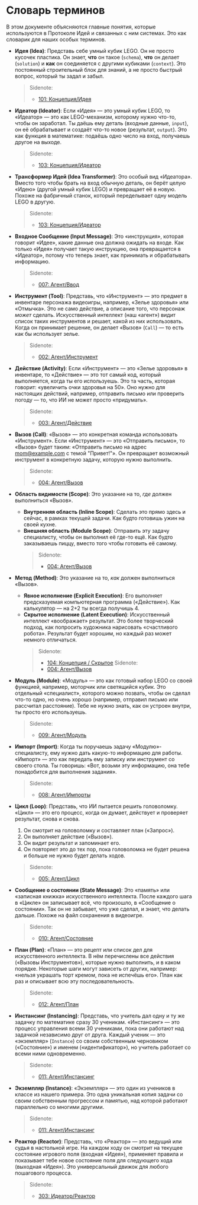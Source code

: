 # Словарь терминов

В этом документе объясняются главные понятия, которые используются в Протоколе Идей и связанных с ним системах. Это как словарик для наших особых терминов.

- **Идея (Idea)**: Представь себе умный кубик LEGO. Он не просто кусочек пластика. Он знает, **что** он такое (`schema`), **что** он делает (`solution`) и **как** он соединяется с другими кубиками (`context`). Это постоянный строительный блок для знаний, а не просто быстрый вопрос, который ты задал и забыл.

  > Sidenote:
  >
  > - [101: Концепция/Идея](./101_concept_idea.md)

- **Идеатор (Ideator)**: Если «Идея» — это умный кубик LEGO, то «Идеатор» — это как LEGO-механизм, которому нужно что-то, чтобы он заработал. Ты даёшь ему деталь (входные данные, `input`), он её обрабатывает и создаёт что-то новое (результат, `output`). Это как функция в математике: подаёшь одно число на вход, получаешь другое на выходе.

  > Sidenote:
  >
  > - [103: Концепция/Идеатор](./103_concept_ideator.md)

- **Трансформер Идей (Idea Transformer)**: Это особый вид «Идеатора». Вместо того чтобы брать на вход обычную деталь, он берёт целую «Идею» (другой умный кубик LEGO) и превращает её в новую. Похоже на фабричный станок, который переделывает одну модель LEGO в другую.

  > Sidenote:
  >
  > - [103: Концепция/Идеатор](./103_concept_ideator.md)

- **Входное Сообщение (Input Message)**: Это «инструкция», которая говорит «Идее», какие данные она должна ожидать на входе. Как только «Идея» получает такую инструкцию, она превращается в «Идеатор», потому что теперь знает, как принимать и обрабатывать информацию.

  > Sidenote:
  >
  > - [007: Агент/Ввод](./007_agent_input.md)

- **Инструмент (Tool)**: Представь, что «Инструмент» — это предмет в инвентаре персонажа видеоигры, например, «Зелье здоровья» или «Отмычка». Это не само действие, а описание того, что персонаж *может* сделать. Искусственный интеллект (наш «агент») видит список таких инструментов и решает, какой из них использовать. Когда он принимает решение, он делает «Вызов» (`Call`) — то есть как бы использует зелье.

  > Sidenote:
  >
  > - [002: Агент/Инструмент](./002_agent_tool.md)

- **Действие (Activity)**: Если «Инструмент» — это «Зелье здоровья» в инвентаре, то «Действие» — это тот самый код, который выполняется, когда ты его используешь. Это та часть, которая говорит: «увеличить очки здоровья на 50». Оно нужно для настоящих действий, например, отправить письмо или проверить погоду — то, что ИИ не может просто «придумать».

  > Sidenote:
  >
  > - [003: Агент/Действие](./003_agent_activity.md)

- **Вызов (Call)**: «Вызов» — это конкретная команда использовать «Инструмент». Если «Инструмент» — это «Отправить письмо», то «Вызов» будет таким: «Отправить письмо на адрес mom@example.com с темой "Привет!"». Он превращает возможный инструмент в конкретную задачу, которую нужно выполнить.

  > Sidenote:
  >
  > - [004: Агент/Вызов](./004_agent_call.md)

- **Область видимости (Scope)**: Это указание на то, *где* должен выполниться «Вызов».
  - **Внутренняя область (Inline Scope)**: Сделать это прямо здесь и сейчас, в рамках текущей задачи. Как будто готовишь ужин на своей кухне.
  - **Внешняя область (Module Scope)**: Отправить эту задачу специалисту, чтобы он выполнил её где-то ещё. Как будто заказываешь пиццу, вместо того чтобы готовить её самому.
    > Sidenote:
    >
    > - [004: Агент/Вызов](./004_agent_call.md)

- **Метод (Method)**: Это указание на то, *как* должен выполниться «Вызов».
  - **Явное исполнение (Explicit Execution)**: Его выполняет предсказуемая компьютерная программа («Действие»). Как калькулятор — на 2+2 ты всегда получишь 4.
  - **Скрытое исполнение (Latent Execution)**: Искусственный интеллект «воображает» результат. Это более творческий подход, как попросить художника нарисовать «счастливого робота». Результат будет хорошим, но каждый раз может немного отличаться.
    > Sidenote:
    >
    > - [104: Концепция / Скрытое](./104_concept_latent.md)
    >   Sidenote:
    > - [004: Агент/Вызов](./004_agent_call.md)

- **Модуль (Module)**: «Модуль» — это как готовый набор LEGO со своей функцией, например, моторчик или светящийся кубик. Это отдельный «специалист», которого можно позвать, чтобы он сделал что-то одно, но очень хорошо (например, отправил письмо или рассчитал расстояние). Тебе не нужно знать, как он устроен внутри, ты просто его используешь.

  > Sidenote:
  >
  > - [009: Агент/Модуль](./009_agent_module.md)

- **Импорт (Import)**: Когда ты поручаешь задачу «Модулю»-специалисту, ему нужно дать какую-то информацию для работы. «Импорт» — это как передать ему записку или инструмент со своего стола. Ты говоришь: «Вот, возьми эту информацию, она тебе понадобится для выполнения задания».

  > Sidenote:
  >
  > - [008: Агент/Импорты](./008_agent_imports.md)

- **Цикл (Loop)**: Представь, что ИИ пытается решить головоломку. «Цикл» — это его процесс, когда он думает, действует и проверяет результат, снова и снова.
    1. Он смотрит на головоломку и составляет план («Запрос»).
    2. Он выполняет действие («Вызов»).
    3. Он видит результат и запоминает его.
    4. Он повторяет это до тех пор, пока головоломка не будет решена и больше не нужно будет делать ходов.

  > Sidenote:
  >
  > - [005: Агент/Цикл](./005_agent_loop.md)

- **Сообщение о состоянии (State Message)**: Это «память» или «записная книжка» искусственного интеллекта. После каждого шага в «Цикле» он записывает всё, что произошло, в «Сообщение о состоянии». Так он не забывает, что уже сделал, и знает, что делать дальше. Похоже на файл сохранения в видеоигре.

  > Sidenote:
  >
  > - [010: Агент/Состояние](./010_agent_state.md)

- **План (Plan)**: «План» — это рецепт или список дел для искусственного интеллекта. В нём перечислены все действия («Вызовы Инструментов»), которые нужно выполнить, и в каком порядке. Некоторые шаги могут зависеть от других, например: «нельзя украшать торт кремом, пока не испечёшь его». План как раз и описывает всю эту последовательность.

  > Sidenote:
  >
  > - [012: Агент/План](./012_agent_plan.md)

- **Инстансинг (Instancing)**: Представь, что учитель дал одну и ту же задачку по математике сразу 30 ученикам. «Инстансинг» — это процесс управления всеми 30 учениками, пока они работают над задачкой независимо друг от друга. Каждый ученик — это «экземпляр» (`Instance`) со своим собственным черновиком («Состояние») и именем («идентификатор»), но учитель работает со всеми ними одновременно.

  > Sidenote:
  >
  > - [011: Агент/Инстансинг](./011_agent_instancing.md)

- **Экземпляр (Instance)**: «Экземпляр» — это один из учеников в классе из нашего примера. Это одна уникальная копия задачи со своим собственным прогрессом и памятью, над которой работают параллельно со многими другими.

  > Sidenote:
  >
  > - [011: Агент/Инстансинг](./011_agent_instancing.md)

- **Реактор (Reactor)**: Представь, что «Реактор» — это ведущий или судья в настольной игре. На каждом ходу он смотрит на текущее состояние игрового поля (входная «Идея»), применяет правила и показывает тебе новое состояние поля для следующего хода (выходная «Идея»). Это универсальный движок для любого пошагового процесса.
  > Sidenote:
  >
  > - [303: Идеатор/Реактор](./303_ideator_reactor.md)
